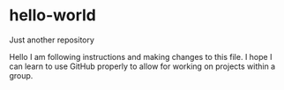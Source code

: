 # hello-world
Just another repository

Hello I am following instructions and making changes to this file.
I hope I can learn to use GitHub properly to allow for working on projects within a group.
